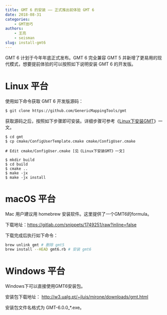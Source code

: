 ```yaml
---
title: GMT 6 的安装 —— 正式推出前体验 GMT 6
date: 2018-08-31
categories:
    - GMT技巧
authors:
    - 王亮
    - seisman
slug: install-gmt6
---
```


GMT 6 计划于今年年底正式发布。GMT 6 完全兼容 GMT 5 并新增了更易用的现代模式，想要提前体验的可以按照如下说明安装 GMT 6 的开发版。

# Linux 平台


使用如下命令获取 GMT 6 开发版源码：

```bash
$ git clone https://github.com/GenericMappingTools/gmt
```

获取源码之后，按照如下步骤即可安装。详细步骤可参考《[Linux下安装GMT](https://docs.gmt-china.org/install/linux/)》一文。

```
$ cd gmt
$ cp cmake/ConfigUserTemplate.cmake cmake/ConfigUser.cmake

# Edit cmake/ConfigUser.cmake [见《Linux下安装GMT》一文]

$ mkdir build
$ cd build
$ cmake ..
$ make -jx
$ make -jx install
```

# macOS 平台

Mac 用户建议用 homebrew 安装软件。这里提供了一个GMT6的formula。

下载地址：https://gitlab.com/snippets/1749251/raw?inline=false

下载完成后执行如下命令：
````bash
brew unlink gmt # 删除 gmt5
brew install --HEAD gmt6.rb # 安装 gmt6
````

# Windows 平台

Windows下可以直接使用GMT6安装包。

安装包下载地址： http://w3.ualg.pt/~jluis/mirone/downloads/gmt.html

安装包文件名格式为 GMT-6.0.0_*.exe。
